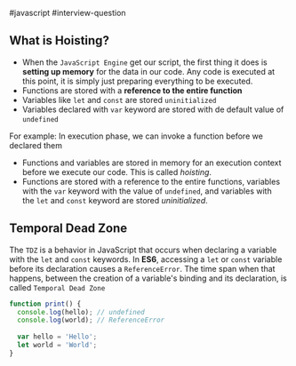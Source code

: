 #javascript 
#interview-question 

## What is Hoisting?

- When the `JavaScript Engine` get our script, the first thing it does is **setting up memory** for the data in our code. Any code is executed at this point, it is simply just preparing everything to be executed.
- Functions are stored with a **reference to the entire function**
- Variables like `let` and `const` are stored `uninitialized`
- Variables declared with `var` keyword are stored with de default value of `undefined`

For example: In execution phase, we can invoke a function before we declared them

- Functions and variables are stored in memory for an execution context before we execute our code. This is called _hoisting_.
- Functions are stored with a reference to the entire functions, variables with the `var` keyword with the value of `undefined`, and variables with the `let` and `const` keyword are stored _uninitialized_.

## Temporal Dead Zone

The `TDZ` is a behavior in JavaScript that occurs when declaring a variable with the `let` and `const` keywords. In **ES6**, accessing a `let` or `const` variable before its declaration causes a `ReferenceError`. The time span when that happens, between the creation of a variable's binding and its declaration, is called `Temporal Dead Zone`


```js
function print() {
  console.log(hello); // undefined
  console.log(world); // ReferenceError
  
  var hello = 'Hello';
  let world = 'World';
}
```
